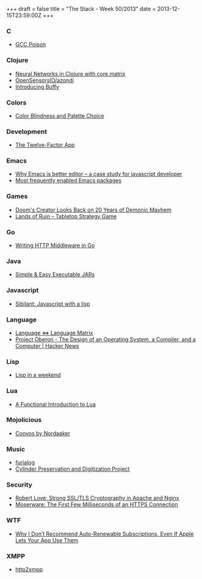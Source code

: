 +++
draft = false
title = "The Stack - Week 50/2013"
date = 2013-12-15T23:59:00Z
+++



### C

 - [GCC Poison][Gccpoisonleafsecurityresearch]

[Gccpoisonleafsecurityresearch]: http://blog.leafsr.com/2013/12/gcc-poison.html


### Clojure

 - [Neural Networks in Clojure with core.matrix][Neuralnetworksinclojurewithcorematrixsquidsblog]
 - [OpenSensorsIO/azondi][Opensensorsioazondi]
 - [Introducing Buffy][Introducingbuffytheclojurewerkzblog]

[Neuralnetworksinclojurewithcorematrixsquidsblog]: http://gigasquidsoftware.com/blog/2013/12/02/neural-networks-in-clojure-with-core-dot-matrix/
[Opensensorsioazondi]: https://github.com/OpenSensorsIO/azondi
[Introducingbuffytheclojurewerkzblog]: http://blog.clojurewerkz.org/blog/2013/11/29/introducing-buffy/


### Colors

 - [Color Blindness and Palette Choice][Molliesresearchblogcolorblindnessandpalettechoice]

[Molliesresearchblogcolorblindnessandpalettechoice]: http://www.mollietaylor.com/2012/10/color-blindness-and-palette-choice.html


### Development

 - [The Twelve-Factor App][Thetwelvefactorapp]

[Thetwelvefactorapp]: http://12factor.net/


### Emacs

 - [Why Emacs is better editor – a case study for javascript developer][Whyemacsisbettereditoracasestudyforjavascriptdeveloper]
 - [Most frequently enabled Emacs packages][Mostfrequentlyenabledemacspackageshackernews]

[Whyemacsisbettereditoracasestudyforjavascriptdeveloper]: http://blog.binchen.org/?p=901
[Mostfrequentlyenabledemacspackageshackernews]: https://news.ycombinator.com/item?id=6872508


### Games

 - [Doom's Creator Looks Back on 20 Years of Demonic Mayhem][Qadoomscreatorlooksbackon20yearsofdemonicmayhemgamelifewiredcom]
 - [Lands of Ruin – Tabletop Strategy Game][Gamelandsofruintabletopstrategygame]

[Qadoomscreatorlooksbackon20yearsofdemonicmayhemgamelifewiredcom]: http://www.wired.com/gamelife/2013/12/john-carmack-doom/
[Gamelandsofruintabletopstrategygame]: http://landsofruin.com/game-2/


### Go

 - [Writing HTTP Middleware in Go][Writinghttpmiddlewareingojustinasstankeviius]

[Writinghttpmiddlewareingojustinasstankeviius]: http://justinas.org/writing-http-middleware-in-go/


### Java

 - [Simple &amp; Easy Executable JARs][Mesospheresimpleeasyexecutablejars]

[Mesospheresimpleeasyexecutablejars]: http://mesosphere.io/2013/12/07/executable-jars/


### Javascript

 - [Sibilant: Javascript with a lisp][Sibilantjavascriptwithalisp]

[Sibilantjavascriptwithalisp]: http://sibilantjs.info/


### Language

 - [Language ⇔ Language Matrix][Languagelanguagematrix]
 - [Project Oberon - The Design of an Operating System, a Compiler, and a Computer | Hacker News][Projectoberonthedesignofanoperatingsystemacompilerandacomputerhackernews]

[Languagelanguagematrix]: http://langlangmatrix.com/
[Projectoberonthedesignofanoperatingsystemacompilerandacomputerhackernews]: https://news.ycombinator.com/item?id=6829464


### Lisp

 - [Lisp in a weekend][Lispinaweekend]

[Lispinaweekend]: https://github.com/fragglet/yoctolisp/blob/master/yoctolisp.md


### Lua

 - [A Functional Introduction to Lua][Thepragmaticbookshelfpragpubmay2013afunctionalintroductiontolua]

[Thepragmaticbookshelfpragpubmay2013afunctionalintroductiontolua]: http://pragprog.com/magazines/2013-05/a-functional-introduction-to-lua


### Mojolicious

 - [Convos by Nordaaker][Convosbynordaaker]

[Convosbynordaaker]: http://convos.by/


### Music

 - [furialog][Furialog]
 - [Cylinder Preservation and Digitization Project][Cylinderpreservationanddigitizationproject]

[Furialog]: http://www.furia.com/page.cgi?type=log&id=395
[Cylinderpreservationanddigitizationproject]: http://cylinders.library.ucsb.edu/index.php


### Security

 - [Robert Love: Strong SSL/TLS Cryptography in Apache and Nginx][Robertlovestrongssltlscryptographyinapacheandnginx]
 - [Moserware: The First Few Milliseconds of an HTTPS Connection][Moserwarethefirstfewmillisecondsofanhttpsconnection]

[Robertlovestrongssltlscryptographyinapacheandnginx]: http://blog.rlove.org/2013/12/strong-ssl-crypto.html
[Moserwarethefirstfewmillisecondsofanhttpsconnection]: http://www.moserware.com/2009/06/first-few-milliseconds-of-https.html?repost!


### WTF

 - [Why I Don’t Recommend Auto-Renewable Subscriptions, Even If Apple Lets Your App Use Them][Whyidontrecommendautorenewablesubscriptionsevenifappleletsyourappusethemmarcoorg]

[Whyidontrecommendautorenewablesubscriptionsevenifappleletsyourappusethemmarcoorg]: http://www.marco.org/2013/12/02/auto-renewable-subscriptions


### XMPP

 - [http2xmpp][Http2xmpp]

[Http2xmpp]: https://github.com/skx/http2xmpp

